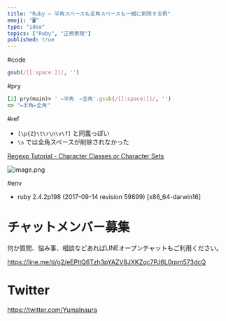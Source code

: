 ```yaml
---
title: "Ruby – 半角スペースも全角スペースも一緒に削除する例"
emoji: "🖥"
type: "idea"
topics: ["Ruby", "正規表現"]
published: true
---
```


#code

```rb
gsub(/[[:space:]]/, '')
```

#pry

```rb
[2] pry(main)> ' ←半角　←全角'.gsub(/[[:space:]]/, '')
=> "←半角←全角"
```

#ref

- `[\p{Z}\t\r\n\v\f]` と同義っぽい
- `\s` では全角スペースが削除されなかった

[Regexp Tutorial - Character Classes or Character Sets](https://www.regular-expressions.info/charclass.html)

![image.png](https://qiita-image-store.s3.amazonaws.com/0/89618/92938ab8-2f17-ebbf-b1c2-34c0bc487acc.png)

#env

- ruby 2.4.2p198 (2017-09-14 revision 59899) [x86_64-darwin16]








<!-- Update From Qiita API -->

# チャットメンバー募集


何か質問、悩み事、相談などあればLINEオープンチャットもご利用ください。

https://line.me/ti/g2/eEPltQ6Tzh3pYAZV8JXKZqc7PJ6L0rpm573dcQ





# Twitter


https://twitter.com/YumaInaura


<!-- Update From Qiita API -->


